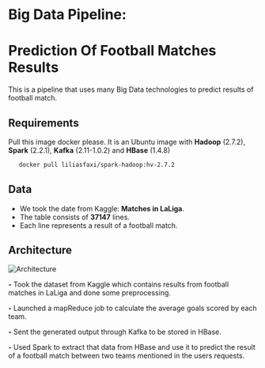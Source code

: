 
# Big Data Pipeline: 
# Prediction Of Football Matches Results

This is a pipeline that uses many Big Data technologies to predict results of football match.

## Requirements
Pull this image docker please. It is an Ubuntu image with **Hadoop** (2.7.2), **Spark** (2.2.1), **Kafka** (2.11-1.0.2) and **HBase** (1.4.8) 
```bash
   docker pull liliasfaxi/spark-hadoop:hv-2.7.2
``` 

## Data
- We took the date from Kaggle: **Matches in LaLiga**.
- The table consists of **37147** lines.
- Each line represents a result of a football match.

## Architecture
![Architecture](https://user-images.githubusercontent.com/62619786/168388800-fbf15de1-cc8a-4fe3-98ad-c15d9763d567.PNG)

**-** Took the dataset from Kaggle which contains results from football matches in LaLiga and done some preprocessing.

**-** Launched a mapReduce job to calculate the average goals scored by each team.

**-** Sent the generated output through Kafka to be stored in HBase.

**-** Used Spark to extract that data from HBase and use it to predict the result of a football match between two teams mentioned in the users requests.
 



